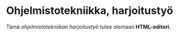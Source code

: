 # Ohjelmistotekniikka, harjoitustyö
Tämä *ohjelmistotekniikan harjoitustyö* tulee olemaan **HTML-editori.**
